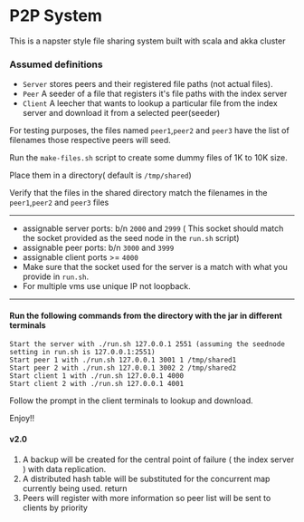 # P2P System


This is a napster style file sharing system built with scala and akka cluster

### Assumed definitions
* `Server` stores peers and their registered file paths (not actual files). 
* `Peer`  A seeder of a file that registers it's file paths with the index server  
* `Client` A leecher that wants to lookup a particular file from the index server  and download it
        from a selected peer(seeder)

For testing purposes, the files named `peer1`,`peer2` and `peer3` have the list of filenames those respective peers will seed.

Run the `make-files.sh` script to create some dummy files of 1K to 10K size. 

Place them in a directory( default is `/tmp/shared`)

Verify that the files in the shared directory match the filenames in the `peer1`,`peer2` and `peer3` files

*****
* assignable server ports: b/n `2000` and `2999` ( This socket should match the socket provided as the seed node in the `run.sh` script)
* assignable peer ports:   b/n `3000` and `3999` 
* assignable client ports  >= `4000`
* Make sure that the socket used for the server is a match with what you provide in `run.sh`.
* For multiple vms use unique IP not loopback.
*****

#### Run the following commands from the directory with the jar in different terminals
    Start the server with ./run.sh 127.0.0.1 2551 (assuming the seednode setting in run.sh is 127.0.0.1:2551)
    Start peer 1 with ./run.sh 127.0.0.1 3001 1 /tmp/shared1
    Start peer 2 with ./run.sh 127.0.0.1 3002 2 /tmp/shared2
    Start client 1 with ./run.sh 127.0.0.1 4000
    Start client 2 with ./run.sh 127.0.0.1 4001

Follow the prompt in the client terminals to lookup and download. 
 
Enjoy!!

#### v2.0
1. A backup will be created for the central point of failure ( the index server ) with data replication.
2. A distributed hash table will be substituted for the concurrent map currently being used.  return
3. Peers will register with more information so peer list will be sent to clients by priority
